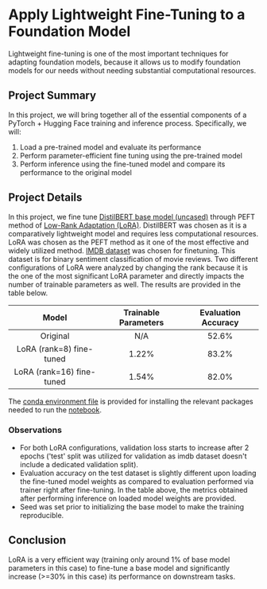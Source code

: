 # Apply Lightweight Fine-Tuning to a Foundation Model

Lightweight fine-tuning is one of the most important techniques for adapting foundation models, because it allows us to modify foundation models for our needs without needing substantial computational resources.
## Project Summary
In this project, we will bring together all of the essential components of a PyTorch + Hugging Face training and inference process. Specifically, we will:

1) Load a pre-trained model and evaluate its performance
2) Perform parameter-efficient fine tuning using the pre-trained model
3) Perform inference using the fine-tuned model and compare its performance to the original model

## Project Details
In this project, we fine tune [DistilBERT base model (uncased)](https://huggingface.co/distilbert/distilbert-base-uncased) through PEFT method of [Low-Rank Adaptation (LoRA)](https://huggingface.co/docs/peft/main/en/conceptual_guides/lora). DistilBERT was chosen as it is a comparatively lightweight model and requires less computational resources. LoRA was chosen as the PEFT method as it one of the most effective and widely utilized method.
[IMDB dataset](https://huggingface.co/datasets/stanfordnlp/imdb) was chosen for finetuning. This dataset is for binary sentiment classification of movie reviews.
Two different configurations of LoRA were analyzed by changing the rank because it is the one of the most significant LoRA parameter and directly impacts the number of trainable parameters as well. The results are provided in the table below.

|           Model           | Trainable Parameters | Evaluation Accuracy |
|:-------------------------:|:--------------------:|:-------------------:|
|          Original         |          N/A         |        52.6%        |
|  LoRA (rank=8) fine-tuned |         1.22%        |        83.2%        |
| LoRA (rank=16) fine-tuned |         1.54%        |        82.0%        |

The [conda environment file](./GenAI.yml) is provided for installing the relevant packages needed to run the [notebook](./LightweightFineTuning.ipynb).

### Observations
- For both LoRA configurations, validation loss starts to increase after 2 epochs ('test' split was utilized for validation as imdb dataset doesn't include a dedicated validation split).
- Evaluation accuracy on the test dataset is slightly different upon loading the fine-tuned model weights as compared to evaluation performed via trainer right after fine-tuning. In the table above, the metrics obtained after performing inference on loaded model weights are provided.
- Seed was set prior to initializing the base model to make the training reproducible.

## Conclusion
LoRA is a very efficient way (training only around 1% of base model parameters in this case) to fine-tune a base model and significantly increase (>=30% in this case) its performance on downstream tasks.